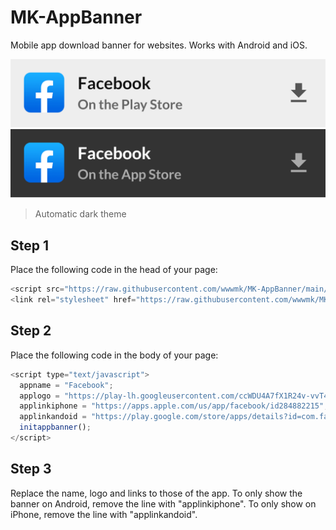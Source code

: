 # MK-AppBanner
Mobile app download banner for websites.
Works with Android and iOS.

![image](light.png)
![image](image.png)
>Automatic dark theme

## Step 1

Place the following code in the head of your page:
```javascript
<script src="https://raw.githubusercontent.com/wwwmk/MK-AppBanner/main/appbanner.js"></script>
<link rel="stylesheet" href="https://raw.githubusercontent.com/wwwmk/MK-AppBanner/main/banner.css">
  ```
## Step 2

Place the following code in the body of your page:
```javascript
<script type="text/javascript">
  appname = "Facebook";
  applogo = "https://play-lh.googleusercontent.com/ccWDU4A7fX1R24v-vvT480ySh26AYp97g1VrIB_FIdjRcuQB2JP2WdY7h_wVVAeSpg=s180-rw";
  applinkiphone = "https://apps.apple.com/us/app/facebook/id284882215";
  applinkandoid = "https://play.google.com/store/apps/details?id=com.facebook.katana";
  initappbanner();
</script>
```
## Step 3

Replace the name, logo and links to those of the app. To only show the banner on Android, remove the line with "applinkiphone". To only show on iPhone, remove the line with "applinkandoid".
